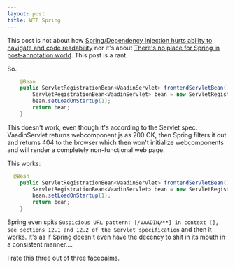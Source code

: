 ```yaml
---
layout: post
title: WTF Spring
---
```


This post is not about how [Spring/Dependency Injection hurts ability to navigate and code readability](../code-locality-and-ability-to-navigate/)
nor it's about [There's no place for Spring in post-annotation world](../post-annotation-programming/).
This post is a rant.

So.

```java
    @Bean
    public ServletRegistrationBean<VaadinServlet> frontendServletBean() {
        ServletRegistrationBean<VaadinServlet> bean = new ServletRegistrationBean<>(new VaadinServlet(), "/VAADIN/*", "/frontend/*", "/icons/*");
        bean.setLoadOnStartup(1);
        return bean;
    }
```

This doesn't work, even though it's according to the Servlet spec. VaadinServlet
returns webcomponent.js as 200 OK, then Spring filters it out and returns 404 to
the browser which then won't initialize webcomponents and will render a completely non-functional web page.
 
This works:

```java
  @Bean
    public ServletRegistrationBean<VaadinServlet> frontendServletBean() {
        ServletRegistrationBean<VaadinServlet> bean = new ServletRegistrationBean<>(new VaadinServlet(), "/VAADIN/**", "/frontend/**", "/icons/**");
        bean.setLoadOnStartup(1);
        return bean;
    }
```

Spring even spits `Suspicious URL pattern: [/VAADIN/**] in context [], see sections 12.1 and 12.2 of the Servlet specification`
and then it works. It's as if Spring doesn't even have the decency to shit
in its mouth in a consistent manner....
 
I rate this three out of three facepalms.
